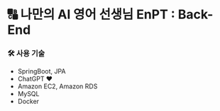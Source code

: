 # 🔠 나만의 AI 영어 선생님 EnPT : Back-End

### 🛠 사용 기술
- SpringBoot, JPA
- ChatGPT ❤️
- Amazon EC2, Amazon RDS
- MySQL
- Docker
